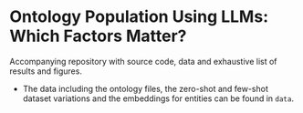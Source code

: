 # Ontology Population Using LLMs: Which Factors Matter?

Accompanying repository with source code, data and exhaustive list of results and figures.

- The data including the ontology files, the zero-shot and few-shot dataset variations and the embeddings for entities can be found in `data`. 

